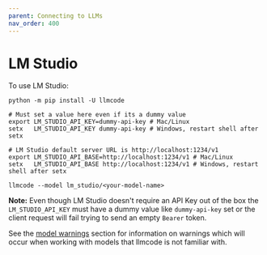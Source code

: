 ```yaml
---
parent: Connecting to LLMs
nav_order: 400
---
```


# LM Studio

To use LM Studio:

```
python -m pip install -U llmcode

# Must set a value here even if its a dummy value
export LM_STUDIO_API_KEY=dummy-api-key # Mac/Linux
setx   LM_STUDIO_API_KEY dummy-api-key # Windows, restart shell after setx

# LM Studio default server URL is http://localhost:1234/v1
export LM_STUDIO_API_BASE=http://localhost:1234/v1 # Mac/Linux
setx   LM_STUDIO_API_BASE http://localhost:1234/v1 # Windows, restart shell after setx

llmcode --model lm_studio/<your-model-name>
```

**Note:** Even though LM Studio doesn't require an API Key out of the box the `LM_STUDIO_API_KEY` must have a dummy value like `dummy-api-key` set or the client request will fail trying to send an empty `Bearer` token.

See the [model warnings](warnings.html)
section for information on warnings which will occur
when working with models that llmcode is not familiar with.
